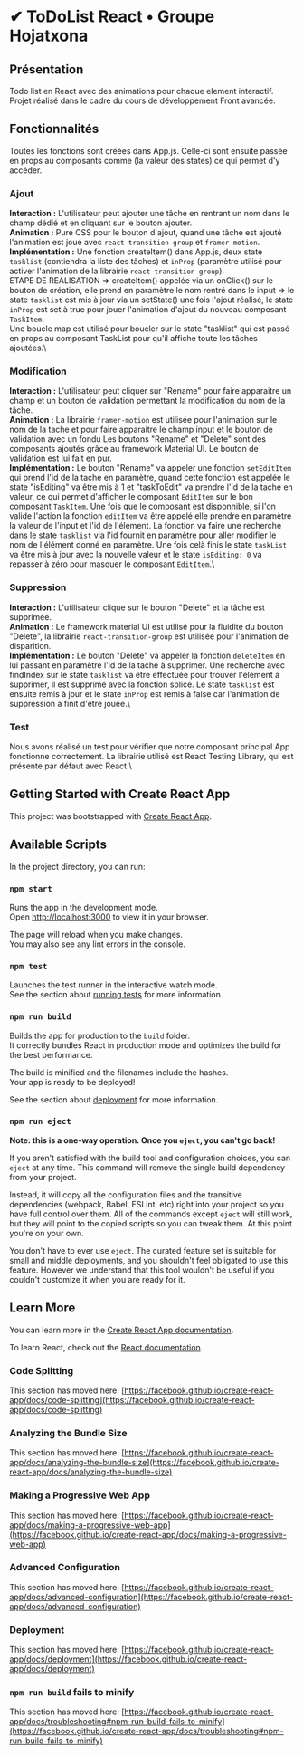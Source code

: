 # ✔ ToDoList React • Groupe Hojatxona

## Présentation

Todo list en React avec des animations pour chaque element interactif.
Projet réalisé dans le cadre du cours de développement Front avancée.

## Fonctionnalités

Toutes les fonctions sont créées dans App.js. Celle-ci sont ensuite passée en props au composants comme (la valeur des states) ce qui permet d'y accéder.

### Ajout

**Interaction :**
    L'utilisateur peut ajouter une tâche en rentrant un nom dans le champ dédié et en cliquant sur le bouton ajouter.\
**Animation :**
    Pure CSS pour le bouton d'ajout, quand une tâche est ajouté l'animation est joué avec ```react-transition-group``` et ```framer-motion```.\
**Implémentation :**
    Une fonction createItem() dans App.js, deux state ```tasklist``` (contiendra la liste des tâches) et ```inProp``` (paramètre utilisé pour activer l'animation 
    de la librairie ```react-transition-group```).\
    ETAPE DE REALISATION => createItem() appelée via un onClick() sur le bouton de création, elle prend en paramètre le nom rentré dans le input => le state ```tasklist```
    est mis à jour via un setState() une fois l'ajout réalisé, le state ```inProp``` est set à true pour jouer l'animation d'ajout du nouveau composant ```TaskItem```.\
    Une boucle map est utilisé pour boucler sur le state "tasklist" qui est passé en props au composant TaskList pour qu'il affiche toute les tâches ajoutées.\

### Modification

**Interaction :**
    L'utilisateur peut cliquer sur "Rename" pour faire apparaitre un champ et un bouton de validation permettant la modification du nom de la tâche.\
**Animation :**
    La librairie ```framer-motion``` est utilisée pour l'animation sur le nom de la tache et pour faire apparaitre le champ input et le bouton de validation avec un fondu
    Les boutons "Rename" et "Delete" sont des composants ajoutés grâce au framework Material UI. Le bouton de validation est lui fait en pur.\
**Implémentation :**
    Le bouton "Rename" va appeler une fonction ```setEditItem``` qui prend l'id de la tache en paramètre, quand cette fonction est appelée le state "isEditing" va être mis à 1 et "taskToEdit" va prendre l'id de la tache en valeur, ce qui permet d'afficher le composant ```EditItem``` sur le bon composant ```TaskItem```. Une fois que le composant est disponnible, si l'on valide l'action la fonction ```editItem``` va être appelé elle prendre en paramètre la valeur de l'input et l'id de l'élément. La fonction va faire
    une recherche dans le state ```tasklist``` via l'id fournit en paramètre pour aller modifier le nom de l'élément donné en paramètre. Une fois celà finis le state ```taskList``` va être mis à jour avec la nouvelle valeur et le state ```isEditing: 0``` va repasser à zéro pour masquer le composant ```EditItem```.\
      
### Suppression

**Interaction :**
    L'utilisateur clique sur le bouton "Delete" et la tâche est supprimée.\
**Animation :**
    Le framework material UI est utilisé pour la fluidité du bouton "Delete", la librairie ```react-transition-group``` est utilisée pour l'animation de disparition.\
**Implémentation :**
    Le bouton "Delete" va appeler la fonction ```deleteItem``` en lui passant en paramètre l'id de la tache à supprimer. Une recherche avec findIndex sur le state ```tasklist``` va être effectuée pour trouver l'élément à supprimer, il est supprimé avec la fonction splice. Le state ```tasklist``` est ensuite remis à jour et le state ```inProp``` est remis à false car l'animation de suppression a finit d'être jouée.\

### Test
Nous avons réalisé un test pour vérifier que notre composant principal App fonctionne correctement.
La librairie utilisé est React Testing Library, qui est présente par défaut avec React.\

## Getting Started with Create React App

This project was bootstrapped with [Create React App](https://github.com/facebook/create-react-app).

## Available Scripts

In the project directory, you can run:

### `npm start`

Runs the app in the development mode.\
Open [http://localhost:3000](http://localhost:3000) to view it in your browser.

The page will reload when you make changes.\
You may also see any lint errors in the console.

### `npm test`

Launches the test runner in the interactive watch mode.\
See the section about [running tests](https://facebook.github.io/create-react-app/docs/running-tests) for more information.

### `npm run build`

Builds the app for production to the `build` folder.\
It correctly bundles React in production mode and optimizes the build for the best performance.

The build is minified and the filenames include the hashes.\
Your app is ready to be deployed!

See the section about [deployment](https://facebook.github.io/create-react-app/docs/deployment) for more information.

### `npm run eject`

**Note: this is a one-way operation. Once you `eject`, you can't go back!**

If you aren't satisfied with the build tool and configuration choices, you can `eject` at any time. This command will remove the single build dependency from your project.

Instead, it will copy all the configuration files and the transitive dependencies (webpack, Babel, ESLint, etc) right into your project so you have full control over them. All of the commands except `eject` will still work, but they will point to the copied scripts so you can tweak them. At this point you're on your own.

You don't have to ever use `eject`. The curated feature set is suitable for small and middle deployments, and you shouldn't feel obligated to use this feature. However we understand that this tool wouldn't be useful if you couldn't customize it when you are ready for it.

## Learn More

You can learn more in the [Create React App documentation](https://facebook.github.io/create-react-app/docs/getting-started).

To learn React, check out the [React documentation](https://reactjs.org/).

### Code Splitting

This section has moved here: [https://facebook.github.io/create-react-app/docs/code-splitting](https://facebook.github.io/create-react-app/docs/code-splitting)

### Analyzing the Bundle Size

This section has moved here: [https://facebook.github.io/create-react-app/docs/analyzing-the-bundle-size](https://facebook.github.io/create-react-app/docs/analyzing-the-bundle-size)

### Making a Progressive Web App

This section has moved here: [https://facebook.github.io/create-react-app/docs/making-a-progressive-web-app](https://facebook.github.io/create-react-app/docs/making-a-progressive-web-app)

### Advanced Configuration

This section has moved here: [https://facebook.github.io/create-react-app/docs/advanced-configuration](https://facebook.github.io/create-react-app/docs/advanced-configuration)

### Deployment

This section has moved here: [https://facebook.github.io/create-react-app/docs/deployment](https://facebook.github.io/create-react-app/docs/deployment)

### `npm run build` fails to minify

This section has moved here: [https://facebook.github.io/create-react-app/docs/troubleshooting#npm-run-build-fails-to-minify](https://facebook.github.io/create-react-app/docs/troubleshooting#npm-run-build-fails-to-minify)
